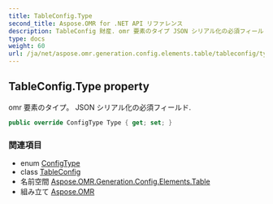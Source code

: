 ```yaml
---
title: TableConfig.Type
second_title: Aspose.OMR for .NET API リファレンス
description: TableConfig 財産. omr 要素のタイプ JSON シリアル化の必須フィールド.
type: docs
weight: 60
url: /ja/net/aspose.omr.generation.config.elements.table/tableconfig/type/
---
```

## TableConfig.Type property

omr 要素のタイプ。 JSON シリアル化の必須フィールド.

```csharp
public override ConfigType Type { get; set; }
```

### 関連項目

* enum [ConfigType](../../../aspose.omr.generation.config.enums/configtype/)
* class [TableConfig](../)
* 名前空間 [Aspose.OMR.Generation.Config.Elements.Table](../../tableconfig/)
* 組み立て [Aspose.OMR](../../../)


